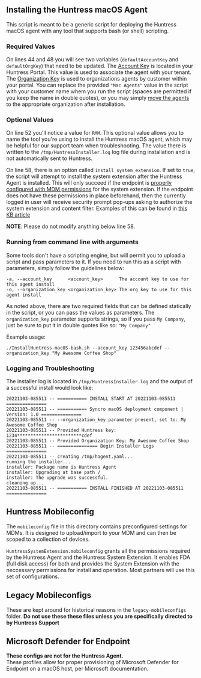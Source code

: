 ## Installing the Huntress macOS Agent

This script is meant to be a generic script for deploying the Huntress macOS agent with any tool that supports bash (or shell) scripting.

### Required Values

On lines 44 and 48 you will see two variables (`defaultAccountKey` and `defaultOrgKey`) that need to be updated. The [Account Key](https://support.huntress.io/hc/en-us/articles/4404012734227#account-key) is located in your Huntress Portal. This value is used to associate the agent with your tenant. The [Organization Key](https://support.huntress.io/hc/en-us/articles/4404012734227#organization-keys) is used to organizations agents by customer within your portal. You can replace the provided `"Mac Agents"` value in the script with your customer name whem you run the script (spaces are permitted if you keep the name in double quotes), or you may simply [move the agents](https://support.huntress.io/hc/en-us/articles/4404012577299-Moving-Agents-Between-Organizations) to the appropriate organization after installation.

### Optional Values

On line 52 you'll notice a value for `RMM`. This optional value allows  you to name the tool you're using to install the Huntress macOS agent, which may be helpful for our support team when troubleshooting. The value there is written to the `/tmp/HuntressInstaller.log` log file during installation and is not automatically sent to Huntress.

On line 58, there is an option called `install_system_extension`. If set to `true`, the script will attempt to install the system extension after the Huntress Agent is installed. This will only succeed if the endpoint is [properly configured with MDM permissions](https://support.huntress.io/hc/en-us/articles/21286543756947-Instructions-for-the-MDM-Configuration-for-macOS) for the system extension. If the endpoint does not have these permissions in place beforehand, then the currently logged in user will receive security prompt pop-ups asking to authorize the system extension and content filter. Examples of this can be found in [this KB article](https://support.huntress.io/hc/en-us/articles/21286469262867-Install-the-System-Extension-for-macOS)

**NOTE**: Please do not modify anything below line 58.

### Running from command line with arguments

Some tools don't have a scripting engine, but will permit you to upload a script and pass parameters to it. If you need to run this as a script with parameters, simply follow the guidelines below:

```
-a, --account_key      <account_key>      The account key to use for this agent install
-o, --organization_key <organization_key> The org key to use for this agent install
```

As noted above, there are two required fields that can be defined statically in the script, or you can pass the values as parameters. The `organization_key` parameter supports strings, so if you pass `My Company`, just be sure to put it in double quotes like so: `"My Company"`

Example usage:

`./InstallHuntress-macOS-bash.sh --account_key 123456abcdef --organization_key "My Awesome Coffee Shop"`

### Logging and Troubleshooting

The installer log is located in `/tmp/HuntressInstaller.log` and the output of a successful install would look like:

```
20221103-085511 -- =========== INSTALL START AT 20221103-085511 ===============
20221103-085511 -- =========== Syncro macOS deployment component | Version: 1.0 ===============
20221103-085511 -- --organization_key parameter present, set to: My Awesome Coffee Shop
20221103-085511 -- Provided Huntress key: 1234************************cdef
20221103-085511 -- Provided Organization Key: My Awesome Coffee Shop
20221103-085511 -- =============== Begin Installer Logs ===============
20221103-085511 -- creating /tmp/hagent.yaml...
running the installer...
installer: Package name is Huntress Agent
installer: Upgrading at base path /
installer: The upgrade was successful.
cleaning up...
20221103-085511 -- =========== INSTALL FINISHED AT 20221103-085511 ===============
```

## Huntress Mobileconfig

The `mobileconfig` file in this directory contains preconfigured settings for MDMs. It is designed to upload/import to your MDM and can then be scoped to a collection of devices.

`HuntressSystemExtension.mobileconfig` grants all the permissions required by the Huntress Agent and the Huntress System Extension. It enables FDA (full disk access) for both and provides the System Extension with the neccessary permissions for install and operation. Most partners will use this set of configurations.

## Legacy Mobileconfigs

These are kept around for historical reasons in the `legacy-mobileconfigs` folder. **Do not use these these files unless you are specifically directed to by Huntress Support**

## Microsoft Defender for Endpoint

**These configs are not for the Huntress Agent.**   
These profiles allow for proper provisioning of Microsoft Defender for Endpoint on a macOS host, per Microsoft documentation.

